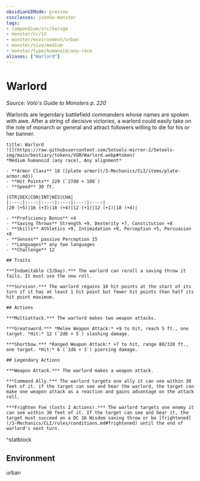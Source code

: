 ```yaml
---
obsidianUIMode: preview
cssclasses: json5e-monster
tags:
- compendium/src/5e/vgm
- monster/cr/12
- monster/environment/urban
- monster/size/medium
- monster/type/humanoid/any-race
aliases: ["Warlord"]
---
```

# Warlord
*Source: Volo's Guide to Monsters p. 220*  

Warlords are legendary battlefield commanders whose names are spoken with awe. After a string of decisive victories, a warlord could easily take on the role of monarch or general and attract followers willing to die for his or her banner.


```ad-statblock
title: Warlord
![](https://raw.githubusercontent.com/5etools-mirror-2/5etools-img/main/bestiary/tokens/VGM/Warlord.webp#token)
*Medium humanoid (any race), Any alignment*

- **Armor Class** 18 ([plate armor](/3-Mechanics/CLI/items/plate-armor.md))
- **Hit Points** 229 (`27d8 + 108`) 
- **Speed** 30 ft.

|STR|DEX|CON|INT|WIS|CHA|
|:---:|:---:|:---:|:---:|:---:|:---:|
|20 (+5)|16 (+3)|18 (+4)|12 (+1)|12 (+1)|18 (+4)|

- **Proficiency Bonus** +4
- **Saving Throws** Strength +9, Dexterity +7, Constitution +8
- **Skills** Athletics +9, Intimidation +8, Perception +5, Persuasion +8
- **Senses** passive Perception 15
- **Languages** any two languages
- **Challenge** 12

## Traits

***Indomitable (3/Day).*** The warlord can reroll a saving throw it fails. It must use the new roll.

***Survivor.*** The warlord regains 10 hit points at the start of its turn if it has at least 1 hit point but fewer hit points than half its hit point maximum.

## Actions

***Multiattack.*** The warlord makes two weapon attacks.

***Greatsword.*** *Melee Weapon Attack:* +9 to hit, reach 5 ft., one target. *Hit:* 12 (`2d6 + 5`) slashing damage.

***Shortbow.*** *Ranged Weapon Attack:* +7 to hit, range 80/320 ft., one target. *Hit:* 6 (`1d6 + 3`) piercing damage.

## Legendary Actions

***Weapon Attack.*** The warlord makes a weapon attack.

***Command Ally.*** The warlord targets one ally it can see within 30 feet of it. if the target can see and hear the warlord, the target can make one weapon attack as a reaction and gains advantage on the attack roll.

***Frighten Foe (Costs 2 Actions).*** The warlord targets one enemy it can see within 30 feet of it. If the target can see and hear it, the target must succeed on a DC 16 Wisdom saving throw or be [frightened](/3-Mechanics/CLI/rules/conditions.md#frightened) until the end of warlord's next turn.
```
^statblock

## Environment

urban